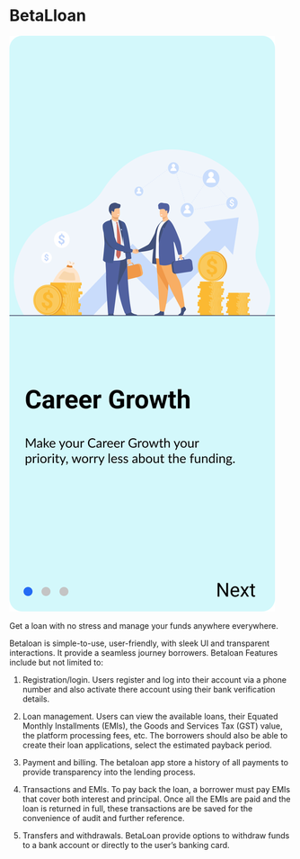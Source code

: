# BetaLloan

![alt text](https://github.com/surdma/betaloan/blob/master/design/alphaloan_png/splash.png?raw=true)

Get a loan with no stress and manage your funds anywhere everywhere.

Betaloan is simple-to-use, user-friendly, with sleek UI and transparent interactions. It provide a seamless journey borrowers.
Betaloan Features include but not limited to: 

1. Registration/login. Users register and log into their account via a phone number and also activate there account using their bank verification details. 
 
2. Loan management. Users can view the available loans, their Equated Monthly Installments (EMIs), the Goods and Services Tax (GST) value, the platform processing fees, etc. The borrowers should also be able to create their loan applications, select the estimated payback period.

3. Payment and billing. The betaloan app store a history of all payments to provide transparency into the lending process.
 
4. Transactions and EMIs. To pay back the loan, a borrower must pay EMIs that cover both interest and principal. Once all the EMIs are paid and the loan is returned in full, these transactions are be saved for the convenience of audit and further reference. 

5. Transfers and withdrawals. BetaLoan provide options to withdraw funds to a bank account or directly to the user’s banking card.
